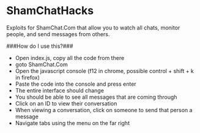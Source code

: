 ShamChatHacks
=============

Exploits for ShamChat.Com that allow you to watch all chats, monitor people, and send messages from others.

###How do I use this?###
 - Open index.js, copy all the code from there
 - goto ShamChat.Com
 - Open the javascript console (f12 in chrome, possible control + shift + k in firefox)
 - Paste the code into the console and press enter
 - The entire interface should change
 - You should be able to see all messages that are coming through
 - Click on an ID to view their conversation
 - When viewing a conversation, click on someone to send that person a message
 - Navigate tabs using the menu on the far right

